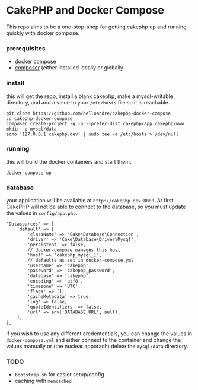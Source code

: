 # CakePHP and Docker Compose

This repo aims to be a one-stop-shop for getting cakephp up and running quickly with docker compose.

### prerequisites

 - [docker compose](https://docs.docker.com/compose/)
 - [composer](https://getcomposer.org/) (either installed locally or globally

### install

this will get the repo, install a blank cakephp, make a mysql-writable directory, and add a value to your `/etc/hosts` file so it is reachable.

```
git clone https://github.com/helloandre/cakephp-docker-compose
cd cakephp-docker-compose
composer create-project -q -n --prefer-dist cakephp/app cakephp/www
mkdir -p mysql/data
echo '127.0.0.1 cakephp.dev' | sudo tee -a /etc/hosts > /dev/null
```

### running

this will build the docker containers and start them.

`docker-compose up`

### database

your application will be available at `http://cakephp.dev:8080`. At first CakePHP will not be able to connect to the database, so you must update the values in `config/app.php`.

```
'Datasources' => [
    'default' => [
        'className' => 'Cake\Database\Connection',
        'driver' => 'Cake\Database\Driver\Mysql',
        'persistent' => false,
        // docker-compose manages this host
        'host' => 'cakephp_mysql_1',
        // defaults as set in docker-compose.yml
        'username' => 'cakephp',
        'password' => 'cakephp_password',
        'database' => 'cakephp',
        'encoding' => 'utf8',
        'timezone' => 'UTC',
        'flags' => [],
        'cacheMetadata' => true,
        'log' => false,
        'quoteIdentifiers' => false,
        'url' => env('DATABASE_URL', null),
    ],
],
```

if you wish to use any different credententials, you can change the values in `docker-compose.yml` and either connect to the container and change the values manually or (the nuclear apporach) delete the `mysql/data` directory.

### TODO

 - `bootstrap.sh` for easier setup/config
 - caching with `memcached`
